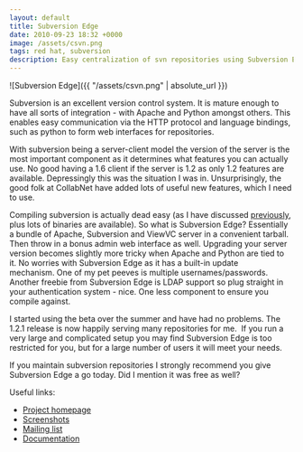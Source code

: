 ```yaml
---
layout: default
title: Subversion Edge
date: 2010-09-23 18:32 +0000
image: /assets/csvn.png
tags: red hat, subversion
description: Easy centralization of svn repositories using Subversion Edge
---
```


![Subversion Edge]({{ "/assets/csvn.png" | absolute_url }})

Subversion is an excellent version control system. It is mature enough
to have all sorts of integration - with Apache and Python amongst
others. This enables easy communication via the HTTP protocol and
language bindings, such as python to form web interfaces for
repositories.  
  
With subversion being a server-client model the version of the server is
the most important component as it determines what features you can
actually use. No good having a 1.6 client if the server is 1.2 as only
1.2 features are available. Depressingly this was the situation I was
in. Unsurprisingly, the good folk at CollabNet have added lots of useful
new features, which I need to use.  
  
Compiling subversion is actually dead easy (as I have
discussed [previously](http://cheminsilico.blogspot.com/2008/09/install-and-setup-subversion.html),
plus lots of binaries are available). So what is Subversion Edge?
Essentially a bundle of Apache, Subversion and ViewVC server in
a convenient tarball. Then throw in a bonus admin web interface as well.
Upgrading your server version becomes slightly more tricky when Apache
and Python are tied to it. No worries with Subversion Edge as it has a
built-in update mechanism. One of my pet peeves is multiple
usernames/passwords. Another freebie from Subversion Edge is LDAP
support so plug straight in your authentication system - nice. One
less component to ensure you compile against.  
  
I started using the beta over the summer and have had no problems. The
1.2.1 release is now happily serving many repositories for me.  If you
run a very large and complicated setup you may find Subversion Edge is
too restricted for you, but for a large number of users it will meet
your needs.  
  
If you maintain subversion repositories I strongly recommend you give
Subversion Edge a go today. Did I mention it was free as well?  
  
Useful links:   

-   [Project homepage](https://ctf.open.collab.net/sf/projects/svnedge)
-   [Screenshots](https://ctf.open.collab.net/sf/projects/svnedge)
-   [Mailing
    list](http://subversion.open.collab.net/ds/viewForumSummary.do?dsForumId=3)
-   [Documentation](http://help.collab.net/nav/12)